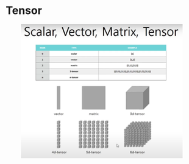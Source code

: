 # Tensor

<figure><img src="../../../../.gitbook/assets/image (9).png" alt=""><figcaption></figcaption></figure>
